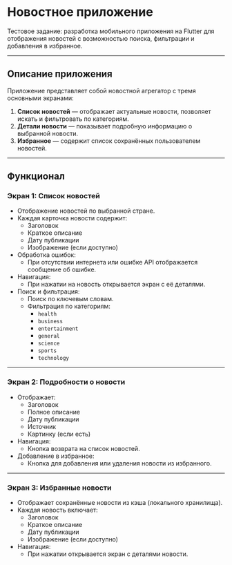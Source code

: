 #  Новостное приложение

Тестовое задание: разработка мобильного приложения на Flutter для отображения новостей с возможностью поиска, фильтрации и добавления в избранное.

---

##  Описание приложения

Приложение представляет собой новостной агрегатор с тремя основными экранами:

1. **Список новостей** — отображает актуальные новости, позволяет искать и фильтровать по категориям.
2. **Детали новости** — показывает подробную информацию о выбранной новости.
3. **Избранное** — содержит список сохранённых пользователем новостей.

---
##  Функционал

### Экран 1: Список новостей

- Отображение новостей по выбранной стране.
- Каждая карточка новости содержит:
    - Заголовок
    - Краткое описание
    - Дату публикации
    - Изображение (если доступно)
- Обработка ошибок:
    - При отсутствии интернета или ошибке API отображается сообщение об ошибке.
- Навигация:
    - При нажатии на новость открывается экран с её деталями.
- Поиск и фильтрация:
    - Поиск по ключевым словам.
    - Фильтрация по категориям:
        - `health`
        - `business`
        - `entertainment`
        - `general`
        - `science`
        - `sports`
        - `technology`

---
###  Экран 2: Подробности о новости

- Отображает:
    - Заголовок
    - Полное описание
    - Дату публикации
    - Источник
    - Картинку (если есть)
- Навигация:
    - Кнопка возврата на список новостей.
- Добавление в избранное:
    - Кнопка для добавления или удаления новости из избранного.

---
###  Экран 3: Избранные новости

- Отображает сохранённые новости из кэша (локального хранилища).
- Каждая новость включает:
    - Заголовок
    - Краткое описание
    - Дату публикации
    - Изображение (если доступно)
- Навигация:
    - При нажатии открывается экран с деталями новости.